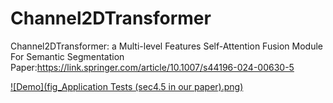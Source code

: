 # Channel2DTransformer
Channel2DTransformer: a Multi-level Features  Self-Attention Fusion Module For Semantic Segmentation
Paper:https://link.springer.com/article/10.1007/s44196-024-00630-5

[![Demo](fig_Application Tests (sec4.5 in our paper).png)](https://www.bilibili.com/video/BV1EWz3YeEan/?vd_source=a7f486548eea00253bd9621f4813093d)
